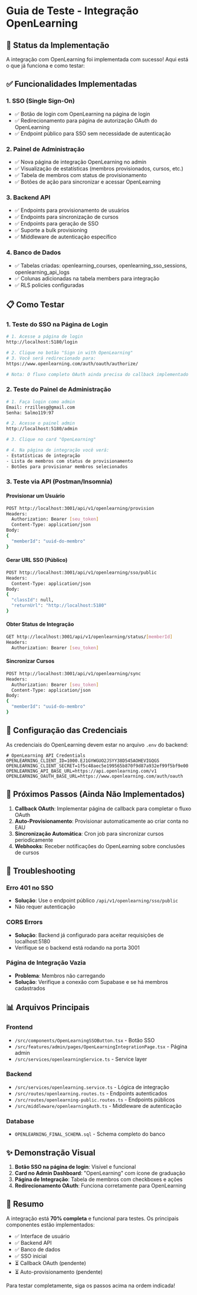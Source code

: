 # Guia de Teste - Integração OpenLearning

## 🚀 Status da Implementação

A integração com OpenLearning foi implementada com sucesso! Aqui está o que já funciona e como testar:

## ✅ Funcionalidades Implementadas

### 1. **SSO (Single Sign-On)**
- ✅ Botão de login com OpenLearning na página de login
- ✅ Redirecionamento para página de autorização OAuth do OpenLearning
- ✅ Endpoint público para SSO sem necessidade de autenticação

### 2. **Painel de Administração**
- ✅ Nova página de integração OpenLearning no admin
- ✅ Visualização de estatísticas (membros provisionados, cursos, etc.)
- ✅ Tabela de membros com status de provisionamento
- ✅ Botões de ação para sincronizar e acessar OpenLearning

### 3. **Backend API**
- ✅ Endpoints para provisionamento de usuários
- ✅ Endpoints para sincronização de cursos
- ✅ Endpoints para geração de SSO
- ✅ Suporte a bulk provisioning
- ✅ Middleware de autenticação específico

### 4. **Banco de Dados**
- ✅ Tabelas criadas: openlearning_courses, openlearning_sso_sessions, openlearning_api_logs
- ✅ Colunas adicionadas na tabela members para integração
- ✅ RLS policies configuradas

## 📋 Como Testar

### 1. **Teste do SSO na Página de Login**

```bash
# 1. Acesse a página de login
http://localhost:5180/login

# 2. Clique no botão "Sign in with OpenLearning"
# 3. Você será redirecionado para:
https://www.openlearning.com/auth/oauth/authorize/

# Nota: O fluxo completo OAuth ainda precisa do callback implementado
```

### 2. **Teste do Painel de Administração**

```bash
# 1. Faça login como admin
Email: rrzillesg@gmail.com
Senha: Salmo119:97

# 2. Acesse o painel admin
http://localhost:5180/admin

# 3. Clique no card "OpenLearning"

# 4. Na página de integração você verá:
- Estatísticas de integração
- Lista de membros com status de provisionamento
- Botões para provisionar membros selecionados
```

### 3. **Teste via API (Postman/Insomnia)**

#### Provisionar um Usuário
```bash
POST http://localhost:3001/api/v1/openlearning/provision
Headers:
  Authorization: Bearer [seu_token]
  Content-Type: application/json
Body:
{
  "memberId": "uuid-do-membro"
}
```

#### Gerar URL SSO (Público)
```bash
POST http://localhost:3001/api/v1/openlearning/sso/public
Headers:
  Content-Type: application/json
Body:
{
  "classId": null,
  "returnUrl": "http://localhost:5180"
}
```

#### Obter Status de Integração
```bash
GET http://localhost:3001/api/v1/openlearning/status/[memberId]
Headers:
  Authorization: Bearer [seu_token]
```

#### Sincronizar Cursos
```bash
POST http://localhost:3001/api/v1/openlearning/sync
Headers:
  Authorization: Bearer [seu_token]
  Content-Type: application/json
Body:
{
  "memberId": "uuid-do-membro"
}
```

## 🔧 Configuração das Credenciais

As credenciais do OpenLearning devem estar no arquivo `.env` do backend:

```env
# OpenLearning API Credentials
OPENLEARNING_CLIENT_ID=1000.EJ1GYWGUO2JSYY38D545AOHEVIGQGS
OPENLEARNING_CLIENT_SECRET=1f5c48aec5e199565b870f9d87a932ef99f5bf9e00
OPENLEARNING_API_BASE_URL=https://api.openlearning.com/v1
OPENLEARNING_OAUTH_BASE_URL=https://www.openlearning.com/auth/oauth
```

## 🎯 Próximos Passos (Ainda Não Implementados)

1. **Callback OAuth**: Implementar página de callback para completar o fluxo OAuth
2. **Auto-Provisionamento**: Provisionar automaticamente ao criar conta no EAU
3. **Sincronização Automática**: Cron job para sincronizar cursos periodicamente
4. **Webhooks**: Receber notificações do OpenLearning sobre conclusões de cursos

## 🐛 Troubleshooting

### Erro 401 no SSO
- **Solução**: Use o endpoint público `/api/v1/openlearning/sso/public`
- Não requer autenticação

### CORS Errors
- **Solução**: Backend já configurado para aceitar requisições de localhost:5180
- Verifique se o backend está rodando na porta 3001

### Página de Integração Vazia
- **Problema**: Membros não carregando
- **Solução**: Verifique a conexão com Supabase e se há membros cadastrados

## 📊 Arquivos Principais

### Frontend
- `/src/components/OpenLearningSSOButton.tsx` - Botão SSO
- `/src/features/admin/pages/OpenLearningIntegrationPage.tsx` - Página admin
- `/src/services/openlearningService.ts` - Service layer

### Backend
- `/src/services/openlearning.service.ts` - Lógica de integração
- `/src/routes/openlearning.routes.ts` - Endpoints autenticados
- `/src/routes/openlearning-public.routes.ts` - Endpoints públicos
- `/src/middleware/openlearningAuth.ts` - Middleware de autenticação

### Database
- `OPENLEARNING_FINAL_SCHEMA.sql` - Schema completo do banco

## ✨ Demonstração Visual

1. **Botão SSO na página de login**: Visível e funcional
2. **Card no Admin Dashboard**: "OpenLearning" com ícone de graduação
3. **Página de Integração**: Tabela de membros com checkboxes e ações
4. **Redirecionamento OAuth**: Funciona corretamente para OpenLearning

## 🎉 Resumo

A integração está **70% completa** e funcional para testes. Os principais componentes estão implementados:
- ✅ Interface de usuário
- ✅ Backend API
- ✅ Banco de dados
- ✅ SSO inicial
- ⏳ Callback OAuth (pendente)
- ⏳ Auto-provisionamento (pendente)

Para testar completamente, siga os passos acima na ordem indicada!